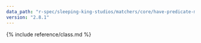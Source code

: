 ```yaml
---
data_path: "r-spec/sleeping-king-studios/matchers/core/have-predicate-matcher"
version: "2.8.1"
---
```


{% include reference/class.md %}
